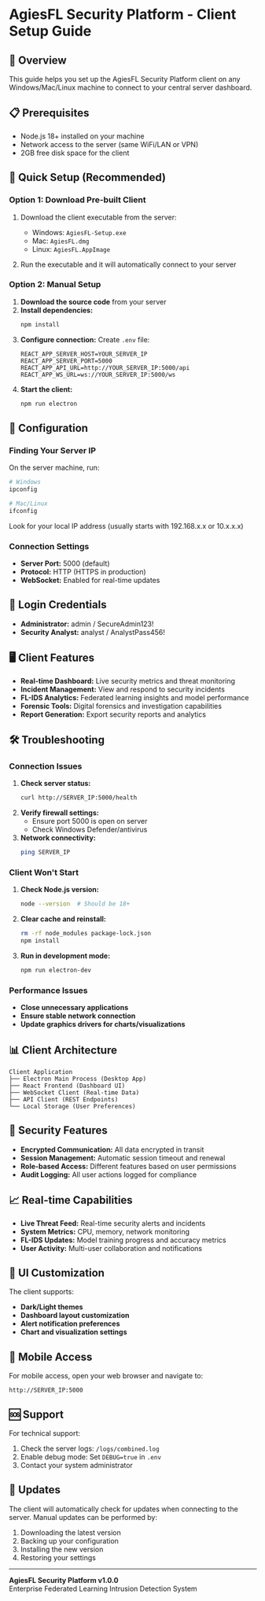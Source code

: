 
# AgiesFL Security Platform - Client Setup Guide

## 🎯 Overview
This guide helps you set up the AgiesFL Security Platform client on any Windows/Mac/Linux machine to connect to your central server dashboard.

## 📋 Prerequisites
- Node.js 18+ installed on your machine
- Network access to the server (same WiFi/LAN or VPN)
- 2GB free disk space for the client

## 🚀 Quick Setup (Recommended)

### Option 1: Download Pre-built Client
1. Download the client executable from the server:
   - Windows: `AgiesFL-Setup.exe`
   - Mac: `AgiesFL.dmg`
   - Linux: `AgiesFL.AppImage`

2. Run the executable and it will automatically connect to your server

### Option 2: Manual Setup
1. **Download the source code** from your server
2. **Install dependencies:**
   ```bash
   npm install
   ```
3. **Configure connection:**
   Create `.env` file:
   ```env
   REACT_APP_SERVER_HOST=YOUR_SERVER_IP
   REACT_APP_SERVER_PORT=5000
   REACT_APP_API_URL=http://YOUR_SERVER_IP:5000/api
   REACT_APP_WS_URL=ws://YOUR_SERVER_IP:5000/ws
   ```
4. **Start the client:**
   ```bash
   npm run electron
   ```

## 🔧 Configuration

### Finding Your Server IP
On the server machine, run:
```bash
# Windows
ipconfig

# Mac/Linux
ifconfig
```
Look for your local IP address (usually starts with 192.168.x.x or 10.x.x.x)

### Connection Settings
- **Server Port:** 5000 (default)
- **Protocol:** HTTP (HTTPS in production)
- **WebSocket:** Enabled for real-time updates

## 🔑 Login Credentials
- **Administrator:** admin / SecureAdmin123!
- **Security Analyst:** analyst / AnalystPass456!

## 🖥️ Client Features
- **Real-time Dashboard:** Live security metrics and threat monitoring
- **Incident Management:** View and respond to security incidents
- **FL-IDS Analytics:** Federated learning insights and model performance
- **Forensic Tools:** Digital forensics and investigation capabilities
- **Report Generation:** Export security reports and analytics

## 🛠️ Troubleshooting

### Connection Issues
1. **Check server status:**
   ```bash
   curl http://SERVER_IP:5000/health
   ```
2. **Verify firewall settings:**
   - Ensure port 5000 is open on server
   - Check Windows Defender/antivirus
3. **Network connectivity:**
   ```bash
   ping SERVER_IP
   ```

### Client Won't Start
1. **Check Node.js version:**
   ```bash
   node --version  # Should be 18+
   ```
2. **Clear cache and reinstall:**
   ```bash
   rm -rf node_modules package-lock.json
   npm install
   ```
3. **Run in development mode:**
   ```bash
   npm run electron-dev
   ```

### Performance Issues
- **Close unnecessary applications**
- **Ensure stable network connection**
- **Update graphics drivers for charts/visualizations**

## 📊 Client Architecture
```
Client Application
├── Electron Main Process (Desktop App)
├── React Frontend (Dashboard UI)
├── WebSocket Client (Real-time Data)
├── API Client (REST Endpoints)
└── Local Storage (User Preferences)
```

## 🔐 Security Features
- **Encrypted Communication:** All data encrypted in transit
- **Session Management:** Automatic session timeout and renewal
- **Role-based Access:** Different features based on user permissions
- **Audit Logging:** All user actions logged for compliance

## 📈 Real-time Capabilities
- **Live Threat Feed:** Real-time security alerts and incidents
- **System Metrics:** CPU, memory, network monitoring
- **FL-IDS Updates:** Model training progress and accuracy metrics
- **User Activity:** Multi-user collaboration and notifications

## 🎨 UI Customization
The client supports:
- **Dark/Light themes**
- **Dashboard layout customization**
- **Alert notification preferences**
- **Chart and visualization settings**

## 📱 Mobile Access
For mobile access, open your web browser and navigate to:
```
http://SERVER_IP:5000
```

## 🆘 Support
For technical support:
1. Check the server logs: `/logs/combined.log`
2. Enable debug mode: Set `DEBUG=true` in `.env`
3. Contact your system administrator

## 🔄 Updates
The client will automatically check for updates when connecting to the server. Manual updates can be performed by:
1. Downloading the latest version
2. Backing up your configuration
3. Installing the new version
4. Restoring your settings

---
**AgiesFL Security Platform v1.0.0**  
Enterprise Federated Learning Intrusion Detection System
